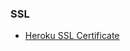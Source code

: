 ### SSL

- [Heroku SSL Certificate](http://collectiveidea.com/blog/archives/2016/01/12/lets-encrypt-with-a-rails-app-on-heroku/)
